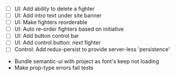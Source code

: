 - [ ] UI: Add ability to delete a fighter
- [ ] UI: Add intro text under site banner
- [ ] UI: Make fighters reorderable
- [ ] UI: Auto re-order fighters based on initiative
- [ ] UI: Add button control bar
- [ ] UI: Add control button: next fighter
  <!-- - [ ] UI: Add control button: damage fighter? -->
  <!-- - [ ] UI: Add control button: heal figter? -->
- [ ] Control: Add redux-persist to provide server-less 'persistence'

- Bundle semantic-ui with project as font's keep not loading
- Make prop-type errors fail tests
